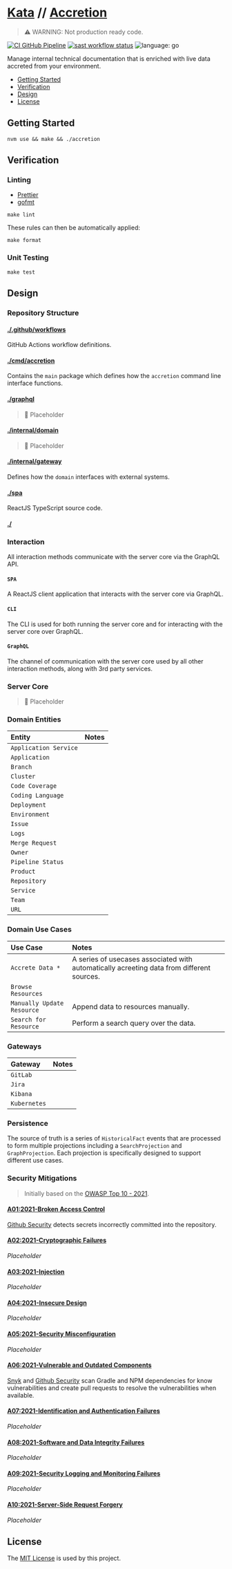 # [Kata](https://github.com/dbtedman/kata) // [Accretion](https://github.com/dbtedman/kata-accretion)

> ⚠️ WARNING: Not production ready code.

[![CI GitHub Pipeline](https://img.shields.io/github/workflow/status/dbtedman/kata-accretion/ci?style=for-the-badge&logo=github&label=ci)](https://github.com/dbtedman/kata-accretion/actions/workflows/ci.yml)
[![sast workflow status](https://img.shields.io/github/workflow/status/dbtedman/kata-accretion/sast?style=for-the-badge&logo=github&label=sast)](https://github.com/dbtedman/kata-accretion/actions/workflows/sast.yml)
![language: go](https://img.shields.io/badge/language-go-blue.svg?style=for-the-badge&logo=go)

Manage internal technical documentation that is enriched with live data accreted from your environment.

- [Getting Started](#getting-started)
- [Verification](#verification)
- [Design](#design)
- [License](#license)

## Getting Started

```shell
nvm use && make && ./accretion
```

## Verification

### Linting

- [Prettier](https://prettier.io)
- [gofmt](https://pkg.go.dev/cmd/gofmt)

```shell
make lint
```

These rules can then be automatically applied:

```shell
make format
```

### Unit Testing

```shell
make test
```

## Design

### Repository Structure

#### [./.github/workflows](./.github/workflows)

GitHub Actions workflow definitions.

#### [./cmd/accretion](./cmd/accretion)

Contains the `main` package which defines how the `accretion` command line interface functions.

#### [./graphql](./graphql)

> 🚧 Placeholder

#### [./internal/domain](./internal/domain)

> 🚧 Placeholder

#### [./internal/gateway](./internal/gateway)

Defines how the `domain` interfaces with external systems.

#### [./spa](./spa)

ReactJS TypeScript source code.

#### [./](./)

### Interaction

All interaction methods communicate with the server core via the GraphQL API.

#### `SPA`

A ReactJS client application that interacts with the server core via GraphQL.

#### `CLI`

The CLI is used for both running the server core and for interacting with the server core over GraphQL.

#### `GraphQL`

The channel of communication with the server core used by all other interaction methods, along with 3rd party services.

### Server Core

> 🚧 Placeholder

### Domain Entities

| Entity                | Notes |
| :-------------------- | :---- |
| `Application Service` |       |
| `Application`         |       |
| `Branch`              |       |
| `Cluster`             |       |
| `Code Coverage`       |       |
| `Coding Language`     |       |
| `Deployment`          |       |
| `Environment`         |       |
| `Issue`               |       |
| `Logs`                |       |
| `Merge Request`       |       |
| `Owner`               |       |
| `Pipeline Status`     |       |
| `Product`             |       |
| `Repository`          |       |
| `Service`             |       |
| `Team`                |       |
| `URL`                 |       |

### Domain Use Cases

| Use Case                   | Notes                                                                                     |
| :------------------------- | :---------------------------------------------------------------------------------------- |
| `Accrete Data *`           | A series of usecases associated with automatically acreeting data from different sources. |
| `Browse Resources`         |                                                                                           |
| `Manually Update Resource` | Append data to resources manually.                                                        |
| `Search for Resource`      | Perform a search query over the data.                                                     |

### Gateways

| Gateway      | Notes |
| :----------- | :---- |
| `GitLab`     |       |
| `Jira`       |       |
| `Kibana`     |       |
| `Kubernetes` |       |

### Persistence

The source of truth is a series of `HistoricalFact` events that are processed to form multiple projections including
a `SearchProjection` and `GraphProjection`. Each projection is specifically designed to support different use cases.

### Security Mitigations

> Initially based on the [OWASP Top 10 - 2021](https://owasp.org/www-project-top-ten/).

#### [A01:2021-Broken Access Control](https://owasp.org/Top10/A01_2021-Broken_Access_Control/)

[Github Security](https://github.com/features/security) detects secrets incorrectly committed into the repository.

#### [A02:2021-Cryptographic Failures](https://owasp.org/Top10/A02_2021-Cryptographic_Failures/)

_Placeholder_

#### [A03:2021-Injection](https://owasp.org/Top10/A03_2021-Injection/)

_Placeholder_

#### [A04:2021-Insecure Design](https://owasp.org/Top10/A04_2021-Insecure_Design/)

_Placeholder_

#### [A05:2021-Security Misconfiguration](https://owasp.org/Top10/A05_2021-Security_Misconfiguration/)

_Placeholder_

#### [A06:2021-Vulnerable and Outdated Components](https://owasp.org/Top10/A06_2021-Vulnerable_and_Outdated_Components/)

[Snyk](https://snyk.io) and [Github Security](https://github.com/features/security) scan Gradle and NPM dependencies for
know vulnerabilities and create pull requests to resolve the vulnerabilities when available.

#### [A07:2021-Identification and Authentication Failures](https://owasp.org/Top10/A07_2021-Identification_and_Authentication_Failures/)

_Placeholder_

#### [A08:2021-Software and Data Integrity Failures](https://owasp.org/Top10/A08_2021-Software_and_Data_Integrity_Failures/)

_Placeholder_

#### [A09:2021-Security Logging and Monitoring Failures](https://owasp.org/Top10/A09_2021-Security_Logging_and_Monitoring_Failures/)

_Placeholder_

#### [A10:2021-Server-Side Request Forgery](https://owasp.org/Top10/A10_2021-Server-Side_Request_Forgery_%28SSRF%29/)

_Placeholder_

## License

The [MIT License](./LICENSE.md) is used by this project.
